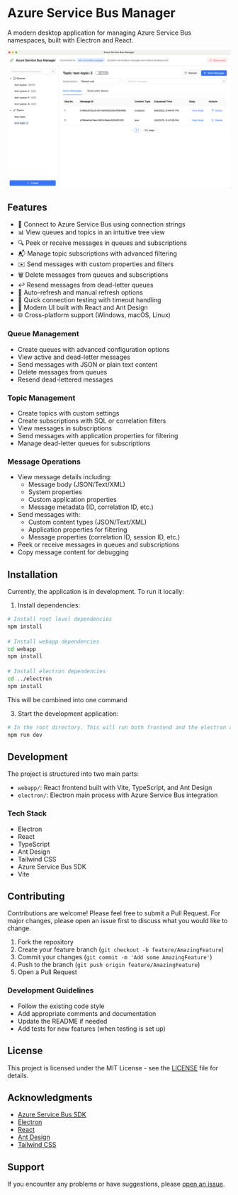 # Azure Service Bus Manager

A modern desktop application for managing Azure Service Bus namespaces, built with Electron and React.

![Azure Service Bus Manager](resources/screenshots/topic-viewer-screenshot.png)

## Features

- 🔐 Connect to Azure Service Bus using connection strings
- 📊 View queues and topics in an intuitive tree view
- 🔍 Peek or receive messages in queues and subscriptions
- 📬 Manage topic subscriptions with advanced filtering
- ✉️ Send messages with custom properties and filters
- 🗑️ Delete messages from queues and subscriptions
- ↩️ Resend messages from dead-letter queues
- 🔄 Auto-refresh and manual refresh options
- 🎯 Quick connection testing with timeout handling
- 💫 Modern UI built with React and Ant Design
- 🌐 Cross-platform support (Windows, macOS, Linux)

### Queue Management

- Create queues with advanced configuration options
- View active and dead-letter messages
- Send messages with JSON or plain text content
- Delete messages from queues
- Resend dead-lettered messages

### Topic Management

- Create topics with custom settings
- Create subscriptions with SQL or correlation filters
- View messages in subscriptions
- Send messages with application properties for filtering
- Manage dead-letter queues for subscriptions

### Message Operations

- View message details including:
  - Message body (JSON/Text/XML)
  - System properties
  - Custom application properties
  - Message metadata (ID, correlation ID, etc.)
- Send messages with:
  - Custom content types (JSON/Text/XML)
  - Application properties for filtering
  - Message properties (correlation ID, session ID, etc.)
- Peek or receive messages in queues and subscriptions
- Copy message content for debugging

## Installation

Currently, the application is in development. To run it locally:

1. Install dependencies:

```bash
# Install root level dependencies
npm install

# Install webapp dependencies
cd webapp
npm install

# Install electron dependencies
cd ../electron
npm install
```

This will be combined into one command

3. Start the development application:

```bash
# In the root directory. This will run both frontend and the electron app
npm run dev
```

## Development

The project is structured into two main parts:

- `webapp/`: React frontend built with Vite, TypeScript, and Ant Design
- `electron/`: Electron main process with Azure Service Bus integration

### Tech Stack

- Electron
- React
- TypeScript
- Ant Design
- Tailwind CSS
- Azure Service Bus SDK
- Vite

## Contributing

Contributions are welcome! Please feel free to submit a Pull Request. For major changes, please open an issue first to discuss what you would like to change.

1. Fork the repository
2. Create your feature branch (`git checkout -b feature/AmazingFeature`)
3. Commit your changes (`git commit -m 'Add some AmazingFeature'`)
4. Push to the branch (`git push origin feature/AmazingFeature`)
5. Open a Pull Request

### Development Guidelines

- Follow the existing code style
- Add appropriate comments and documentation
- Update the README if needed
- Add tests for new features (when testing is set up)

## License

This project is licensed under the MIT License - see the [LICENSE](LICENSE) file for details.

## Acknowledgments

- [Azure Service Bus SDK](https://github.com/Azure/azure-sdk-for-js/tree/main/sdk/servicebus/service-bus)
- [Electron](https://www.electronjs.org/)
- [React](https://reactjs.org/)
- [Ant Design](https://ant.design/)
- [Tailwind CSS](https://tailwindcss.com/)

## Support

If you encounter any problems or have suggestions, please [open an issue](https://github.com/miyurusagarage/azure-service-bus-manager/issues).
